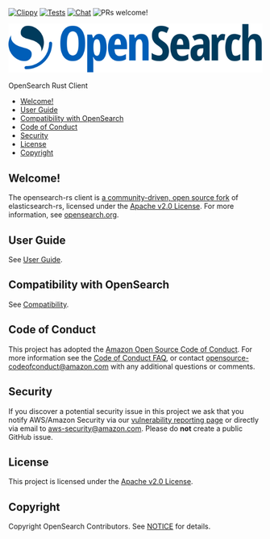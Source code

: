 [![Clippy](https://github.com/opensearch-project/opensearch-rs/actions/workflows/clippy_check.yml/badge.svg)](https://github.com/opensearch-project/opensearch-rs/actions/workflows/clippy_check.yml)
[![Tests](https://github.com/opensearch-project/opensearch-rs/actions/workflows/test.yml/badge.svg)](https://github.com/opensearch-project/opensearch-rs/actions/workflows/test.yml)
[![Chat](https://img.shields.io/badge/chat-on%20forums-blue)](https://discuss.opendistrocommunity.dev/c/clients/)
![PRs welcome!](https://img.shields.io/badge/PRs-welcome!-success)

![OpenSearch logo](OpenSearch.svg)

OpenSearch Rust Client

- [Welcome!](#welcome)
- [User Guide](#user-guide)
- [Compatibility with OpenSearch](#compatibility-with-opensearch)
- [Code of Conduct](#code-of-conduct)
- [Security](#security)
- [License](#license)
- [Copyright](#copyright)

## Welcome!

The opensearch-rs client is [a community-driven, open source fork](https://aws.amazon.com/blogs/opensource/introducing-opensearch/) of elasticsearch-rs, licensed under the [Apache v2.0 License](LICENSE.txt). For more information, see [opensearch.org](https://opensearch.org/).

## User Guide

See [User Guide](USER_GUIDE.md).

## Compatibility with OpenSearch

See [Compatibility](COMPATIBILITY.md).

## Code of Conduct

This project has adopted the [Amazon Open Source Code of Conduct](CODE_OF_CONDUCT.md). For more information see the [Code of Conduct FAQ](https://aws.github.io/code-of-conduct-faq), or contact [opensource-codeofconduct@amazon.com](mailto:opensource-codeofconduct@amazon.com) with any additional questions or comments.

## Security

If you discover a potential security issue in this project we ask that you notify AWS/Amazon Security via our [vulnerability reporting page](http://aws.amazon.com/security/vulnerability-reporting/) or directly via email to aws-security@amazon.com. Please do **not** create a public GitHub issue.

## License

This project is licensed under the [Apache v2.0 License](LICENSE.txt).

## Copyright

Copyright OpenSearch Contributors. See [NOTICE](NOTICE.txt) for details.